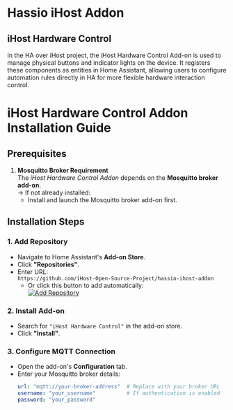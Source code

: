 # Hassio iHost Addon

## iHost Hardware Control

In the HA over iHost project, the iHost Hardware Control Add-on is used to manage physical buttons and indicator lights on the device. It registers these components as entities in Home Assistant, allowing users to configure automation rules directly in HA for more flexible hardware interaction control.

# iHost Hardware Control Addon Installation Guide

## Prerequisites
1. **Mosquitto Broker Requirement**  
   The *iHost Hardware Control Addon* depends on the **Mosquitto broker add-on**.  
   → If not already installed:  
   - Install and launch the Mosquitto broker add-on first.

## Installation Steps

### 1. Add Repository
- Navigate to Home Assistant's **Add-on Store**.
- Click **"Repositories"**.
- Enter URL:  
  `https://github.com/iHost-Open-Source-Project/hassio-ihost-addon`  
  - Or click this button to add automatically:  
    [![Add Repository](https://my.home-assistant.io/badges/supervisor_add_addon_repository.svg)](https://my.home-assistant.io/redirect/supervisor_add_addon_repository/?repository_url=https%3A%2F%2Fgithub.com%2FiHost-Open-Source-Project%2Fhassio-ihost-addon)

### 2. Install Add-on
- Search for `"iHost Hardware Control"` in the add-on store.
- Click **"Install"**.

### 3. Configure MQTT Connection
- Open the add-on's **Configuration** tab.
- Enter your Mosquitto broker details:
  ```yaml
  url: "mqtt://your-broker-address"  # Replace with your broker URL
  username: "your_username"          # If authentication is enabled
  password: "your_password"
